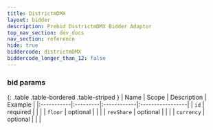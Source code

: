 ```yaml
---
title: DistrictmDMX
layout: bidder
description: Prebid DistrictmDMX Bidder Adaptor
top_nav_section: dev_docs
nav_section: reference
hide: true
biddercode: districtmDMX
biddercode_longer_than_12: false
---
```


### bid params

{: .table .table-bordered .table-striped }
| Name | Scope | Description | Example |
|:-----------|:---------|:------------|:-----------------|
| `id` | required | | |
| `floor` | optional | | |
| `revShare` | optional | | |
| `currency` | optional | | |
